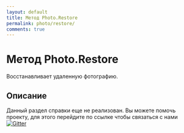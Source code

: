 ```yaml
---
layout: default
title: Метод Photo.Restore
permalink: photo/restore/
comments: true
---
```

# Метод Photo.Restore
Восстанавливает удаленную фотографию.

## Описание
Данный раздел справки еще не реализован. Вы  можете помочь проекту, для этого перейдите по ссылке чтобы связаться с нами [![Gitter](https://badges.gitter.im/Join%20Chat.svg)](https://gitter.im/vknet/vk?utm_source=badge&utm_medium=badge&utm_campaign=pr-badge)
